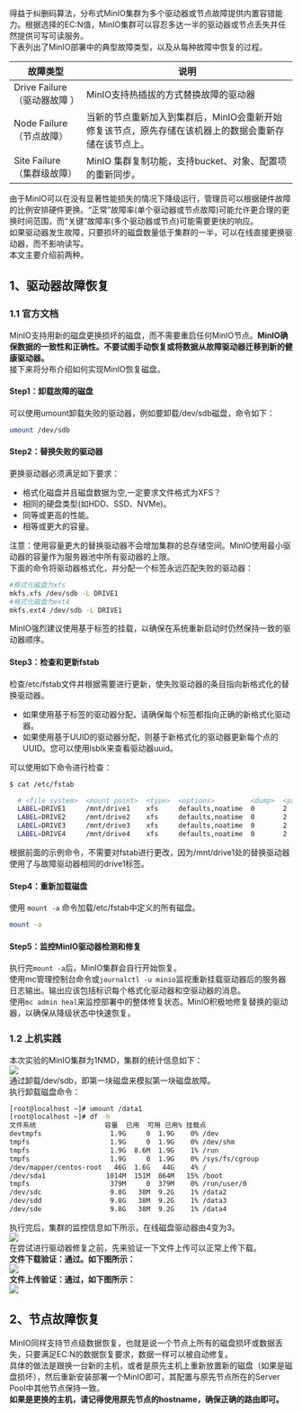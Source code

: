 得益于纠删码算法，分布式MinIO集群为多个驱动器或节点故障提供内置容错能力。根据选择的EC:N值，MinIO集群可以容忍多达一半的驱动器或节点丢失并任然提供可写可读服务。<br />下表列出了MinIO部署中的典型故障类型，以及从每种故障中恢复的过程。

| 故障类型 | 说明 |
| --- | --- |
| Drive Failure（驱动器故障 ） | MinIO支持热插拔的方式替换故障的驱动器 |
| Node Failure（节点故障） | 当新的节点重新加入到集群后，MinIO会重新开始修复该节点，原先存储在该机器上的数据会重新存储在该节点上。 |
| Site Failure（集群级故障） | MinIO 集群复制功能，支持bucket、对象、配置项的重新同步。 |

由于MinIO可以在没有显著性能损失的情况下降级运行，管理员可以根据硬件故障的比例安排硬件更换。“正常”故障率(单个驱动器或节点故障)可能允许更合理的更换时间范围，而“关键”故障率(多个驱动器或节点)可能需要更快的响应。<br />如果驱动器发生故障，只要损坏的磁盘数量低于集群的一半，可以在线直接更换驱动器，而不影响读写。<br />本文主要介绍前两种。
<a name="w6TEG"></a>
## 1、驱动器故障恢复
<a name="j4l0y"></a>
### 1.1 官方文档
MinIO支持用新的磁盘更换损坏的磁盘，而不需要重启任何MinIO节点。**MinIO确保数据的一致性和正确性。不要试图手动恢复或将数据从故障驱动器迁移到新的健康驱动器。**<br />接下来将分布介绍如何实现MinIO恢复磁盘。
<a name="ZF4B5"></a>
#### Step1：卸载故障的磁盘
可以使用umount卸载失败的驱动器，例如要卸载/dev/sdb磁盘，命令如下：
```bash
umount /dev/sdb
```
<a name="Zlv2Y"></a>
#### Step2：替换失败的驱动器
更换驱动器必须满足如下要求：

- 格式化磁盘并且磁盘数据为空,一定要求文件格式为XFS？
- 相同的硬盘类型(如HDD、SSD、NVMe)。
- 同等或更高的性能。
- 相等或更大的容量。

注意：使用容量更大的替换驱动器不会增加集群的总存储空间。MinIO使用最小驱动器的容量作为服务器池中所有驱动器的上限。<br />下面的命令将驱动器格式化，并分配一个标签永远匹配失败的驱动器：
```bash
#格式化磁盘为xfs
mkfs.xfs /dev/sdb -L DRIVE1
#格式化磁盘为ext4
mkfs.ext4 /dev/sdb -L DRIVE1
```
MinIO强烈建议使用基于标签的挂载，以确保在系统重新启动时仍然保持一致的驱动器顺序。
<a name="svHDu"></a>
#### Step3：检查和更新fstab
检查/etc/fstab文件并根据需要进行更新，使失败驱动器的条目指向新格式化的替换驱动器。

- 如果使用基于标签的驱动器分配，请确保每个标签都指向正确的新格式化驱动器。
- 如果使用基于UUID的驱动器分配，则基于新格式化的驱动器更新每个点的UUID。您可以使用lsblk来查看驱动器uuid。

可以使用如下命令进行检查：
```bash
$ cat /etc/fstab

  # <file system>  <mount point>  <type>  <options>         <dump>  <pass>
  LABEL=DRIVE1     /mnt/drive1    xfs     defaults,noatime  0       2
  LABEL=DRIVE2     /mnt/drive2    xfs     defaults,noatime  0       2
  LABEL=DRIVE3     /mnt/drive3    xfs     defaults,noatime  0       2
  LABEL=DRIVE4     /mnt/drive4    xfs     defaults,noatime  0       2
```
根据前面的示例命令，不需要对fstab进行更改，因为/mnt/drive1处的替换驱动器使用了与故障驱动器相同的drive1标签。
<a name="c0DG1"></a>
#### Step4：重新加载磁盘
使用 `mount -a` 命令加载/etc/fstab中定义的所有磁盘。
```bash
mount -a
```
<a name="DryVe"></a>
#### Step5：监控MinIO驱动器检测和修复
执行完`mount -a`后，MinIO集群会自行开始恢复。<br />使用mc管理控制台命令或`journalctl -u minio`监视重新挂载驱动器后的服务器日志输出。输出应该包括标识每个格式化驱动器和空驱动器的消息。<br />使用`mc admin heal`来监控部署中的整体修复状态。MinIO积极地修复替换的驱动器，以确保从降级状态中快速恢复。
<a name="zs8mv"></a>
### 1.2 上机实践
本次实验的MinIO集群为1NMD，集群的统计信息如下：<br />![](https://cdn.nlark.com/yuque/0/2023/png/396745/1682297620683-9d4973f6-1ba9-4ce8-956b-3c88fae6d702.png#averageHue=%23fdfcfc&clientId=u12961177-5de5-4&from=paste&id=u9d55532f&originHeight=440&originWidth=1080&originalType=url&ratio=2.5&rotation=0&showTitle=false&status=done&style=none&taskId=u911a4643-234a-46a4-a7f4-bb444b05bd6&title=)<br />通过卸载/dev/sdb，即第一块磁盘来模拟第一块磁盘故障。<br />执行卸载磁盘命令：
```bash
[root@localhost ~]# umount /data1
[root@localhost ~]# df -h
文件系统                 容量  已用  可用 已用% 挂载点
devtmpfs                 1.9G     0  1.9G    0% /dev
tmpfs                    1.9G     0  1.9G    0% /dev/shm
tmpfs                    1.9G  8.6M  1.9G    1% /run
tmpfs                    1.9G     0  1.9G    0% /sys/fs/cgroup
/dev/mapper/centos-root   46G  1.6G   44G    4% /
/dev/sda1               1014M  151M  864M   15% /boot
tmpfs                    379M     0  379M    0% /run/user/0
/dev/sdc                 9.8G   38M  9.2G    1% /data2
/dev/sdd                 9.8G   38M  9.2G    1% /data3
/dev/sde                 9.8G   38M  9.2G    1% /data4
```
执行完后，集群的监控信息如下所示，在线磁盘驱动器由4变为3。<br />![](https://cdn.nlark.com/yuque/0/2023/png/396745/1682297620592-7f5c2f81-e9c5-4dfd-afd8-5c6bf98c8485.png#averageHue=%23fdfcfc&clientId=u12961177-5de5-4&from=paste&id=uf1070f2a&originHeight=602&originWidth=1080&originalType=url&ratio=2.5&rotation=0&showTitle=false&status=done&style=none&taskId=u4e163fe8-cac8-4833-89c7-0fbe478b3d5&title=)<br />在尝试进行驱动器修复之前，先来验证一下文件上传可以正常上传下载。<br />**文件下载验证：通过。如下图所示：**<br />![](https://cdn.nlark.com/yuque/0/2023/png/396745/1682297620602-233f1828-aa3f-464d-9d66-da385e6e9acf.png#averageHue=%23fcfbfb&clientId=u12961177-5de5-4&from=paste&id=uabe4ea97&originHeight=590&originWidth=1080&originalType=url&ratio=2.5&rotation=0&showTitle=false&status=done&style=none&taskId=u440cb8c8-ffde-47f1-8990-87724d1f7b6&title=)<br />**文件上传验证：通过，如下图所示：**<br />![](https://cdn.nlark.com/yuque/0/2023/png/396745/1682297620602-41085704-7c52-40c6-99a3-3ea787de598a.png#averageHue=%23fcfbfb&clientId=u12961177-5de5-4&from=paste&id=u9cbeae52&originHeight=560&originWidth=1080&originalType=url&ratio=2.5&rotation=0&showTitle=false&status=done&style=none&taskId=u45628a6d-184f-4a6e-bb02-901583c15ee&title=)
<a name="kgmcp"></a>
## 2、节点故障恢复
MinIO同样支持节点级数据恢复，也就是说一个节点上所有的磁盘损坏或数据丢失，只要满足EC:N的数据恢复要求，数据一样可以被自动修复。<br />具体的做法是跟换一台新的主机，或者是原先主机上重新放置新的磁盘（如果是磁盘损坏），然后重新安装部署一个MinIO即可，其配置与原先节点所在的Server Pool中其他节点保持一致。<br />**如果是更换的主机，请记得使用原先节点的hostname，确保正确的路由即可。**
